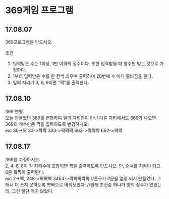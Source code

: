 # 369게임 프로그램
## 17.08.07
369프로그램을 만드시오.  

조건  
1) 입력받은 수는 1이상, 1만 이하의 정수이다. 또한 입력받을 때 양수만 받는 것으로 가정한다.
2) 1부터 입력받은 수를 한 칸씩 띄우며 출력하며 20번째 수 마다 줄바꿈을 한다.
3) 일의 자리가 3, 6, 9이면 "짝"을 출력한다.

## 17.08.10
369 변형.  
오늘 만들었던 369를 변형하여 일의 자리만이 아닌 다른 자리에서도 369가 나오면 369의 개수만큼 짝을 입력하도록 변경하시오.  
ex) 30->짝 33->짝짝 333->짝짝짝 663->짝짝짝 662->짝짝

## 17.08.17
369를 수정하시오.  
2, 4, 6, 8이 각 자리수에 포함되면 뽁을 출력하도록 만드시오. 단, 순서를 지켜야 되고 6은 뽁짝이 출력된다.  
ex) 2->뽁, 248->뽁뽁뽁 3464->짝뽁뽁짝뽁
//준구가 if문을 엄청 써서 만들었다. 그래서 더 쓰지 못하도록 뽁짝으로 바꿔보았다.
//원래 조건중 하나가 양의 정수가 있었는데, 그건 일단 적지 않았다.